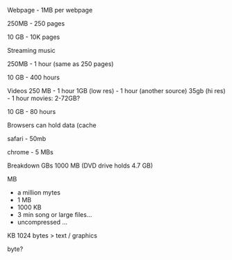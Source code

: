 



Webpage - 1MB per webpage

250MB - 250 pages 

10 GB  - 10K pages

Streaming music 

250MB - 1 hour (same as 250 pages)

10 GB - 400 hours


Videos
250 MB - 1 hour
1GB (low res) - 1 hour (another source)
35gb (hi res) - 1 hour
movies: 2-72GB?

10 GB - 80 hours 


Browsers can hold data (cache

safari - 50mb

chrome - 5 MBs


Breakdown
GBs
1000 MB (DVD drive holds 4.7 GB)

MB
- a million mytes
- 1 MB
- 1000 KB
- 3 min song or large files... 
- uncompressed ... 



KB
1024 bytes > text / graphics


byte? 